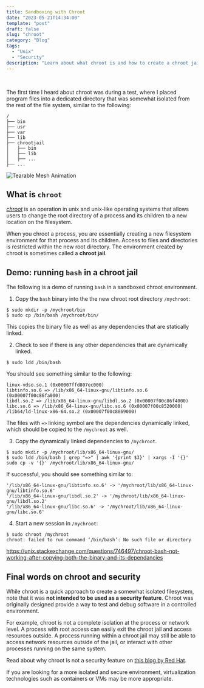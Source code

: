 ```yaml
---
title: Sandboxing with Chroot
date: "2023-05-21T14:34:00"
template: "post"
draft: false
slug: "chroot"
category: "Blog"
tags:
  - "Unix"
  - "Security"
description: "Learn about what chroot is and how to create a chroot jail"
---
```


<br>

The first time I heard about chroot was during a test, where I placed program files into a dedicated directory that was somewhat isolated from the rest of the file system, similar to the following:

```
/
├── bin
├── usr
├── var
├── lib
├── chrootjail
│   ├── bin
│   ├── lib
│   ├── ...
├── ...
```

![Tearable Mesh Animation](/media/chroot.png)
<br>

## What is `chroot`

_[chroot](https://en.wikipedia.org/wiki/Chroot)_ is an operation in unix and unix-like operating systems that allows users to change the root directory of a process and its children to a new location on the filesystem. 

When you chroot a process, you are essentially creating a new filesystem environment for that process and its children. Access to files and directories is restricted within the new root directory. The environment created by chroot is sometimes called a **chroot jail**.

## Demo: running `bash` in a chroot jail

The following is a demo of running `bash` in a sandboxed chroot environment.

1. Copy the `bash` binary into the the new chroot root directory `/mychroot`:
  ```
  $ sudo mkdir -p /mychroot/bin
  $ sudo cp /bin/bash /mychroot/bin/
  ```
  This copies the binary file as well as any dependencies that are statically linked.

2. Check to see if there is any other dependencies that are dynamically linked.

  ```
  $ sudo ldd /bin/bash
  ```
  You should see something similar to the following:
  ```
  linux-vdso.so.1 (0x00007ffd807ec000)
  libtinfo.so.6 => /lib/x86_64-linux-gnu/libtinfo.so.6 (0x00007f00c86fa000)
  libdl.so.2 => /lib/x86_64-linux-gnu/libdl.so.2 (0x00007f00c86f4000)
  libc.so.6 => /lib/x86_64-linux-gnu/libc.so.6 (0x00007f00c8520000)
  /lib64/ld-linux-x86-64.so.2 (0x00007f00c8869000)
  ```
  The files with `=>` linking symbol are the dependencies dynamically linked, which should be copied to the `/mychroot` as well.

3. Copy the dynamically linked dependencies to `/mychroot`.

  ```
  $ sudo mkdir -p /mychroot/lib/x86_64-linux-gnu/
  $ sudo ldd /bin/bash | grep "=>" | awk '{print $3}' | xargs -I '{}' sudo cp -v '{}' /mychroot/lib/x86_64-linux-gnu/
  ```

  If successful, you should see something similar to:
  ```
  '/lib/x86_64-linux-gnu/libtinfo.so.6' -> '/mychroot/lib/x86_64-linux-gnu/libtinfo.so.6'
  '/lib/x86_64-linux-gnu/libdl.so.2' -> '/mychroot/lib/x86_64-linux-gnu/libdl.so.2'
  '/lib/x86_64-linux-gnu/libc.so.6' -> '/mychroot/lib/x86_64-linux-gnu/libc.so.6'
  ```

4. Start a new session in `/mychroot`:

  ```
  $ sudo chroot /mychroot
  chroot: failed to run command ‘/bin/bash’: No such file or directory
  ```

https://unix.stackexchange.com/questions/746497/chroot-bash-not-working-after-copying-both-the-binary-and-its-dependancies

## Final words on chroot and security

While chroot is a quick approach to create a somewhat isolated filesystem, note that it was **not intended to be used as a security feature**. Chroot was originally designed provide a way to test and debug software in a controlled environment.

For example, chroot is not a complete isolation at the process or network level. A process with root access can easily exit the chroot jail and access resources outside. A process running within a chroot jail may still be able to access network resources outside of the jail, or interact with other processes running on the same system. 

Read about why chroot is not a security feature on [this blog by Red Hat](https://www.redhat.com/en/blog/chroot-security-feature).

If you are looking for a more isolated and secure environment, virtualization technologies such as containers or VMs may be more appropriate.
